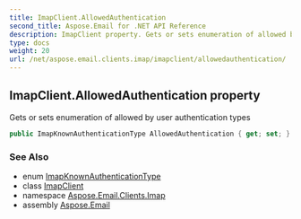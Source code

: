 ```yaml
---
title: ImapClient.AllowedAuthentication
second_title: Aspose.Email for .NET API Reference
description: ImapClient property. Gets or sets enumeration of allowed by user authentication types
type: docs
weight: 20
url: /net/aspose.email.clients.imap/imapclient/allowedauthentication/
---
```

## ImapClient.AllowedAuthentication property

Gets or sets enumeration of allowed by user authentication types

```csharp
public ImapKnownAuthenticationType AllowedAuthentication { get; set; }
```

### See Also

* enum [ImapKnownAuthenticationType](../../imapknownauthenticationtype/)
* class [ImapClient](../)
* namespace [Aspose.Email.Clients.Imap](../../imapclient/)
* assembly [Aspose.Email](../../../)


